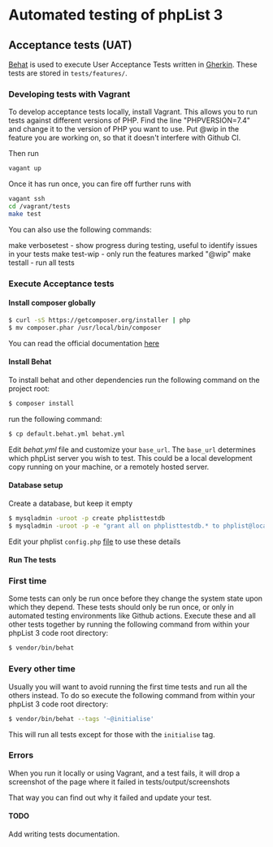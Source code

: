 # Automated testing of phpList 3

## Acceptance tests (UAT)

[Behat](http://behat.org/en/latest/) is used to execute User Acceptance Tests written in [Gherkin](https://github.com/cucumber/cucumber/wiki/Gherkin). These tests are stored in `tests/features/`.



### Developing tests with Vagrant

To develop acceptance tests locally, install Vagrant. This allows you to run tests against 
different versions of PHP.
Find the line "PHPVERSION=7.4" and change it to the version of PHP you want to use.
Put @wip in the feature you are working on, so that it doesn't interfere with Github CI.

Then run
```sh
vagant up
```

Once it has run once, you can fire off further runs with

```sh
vagant ssh
cd /vagrant/tests
make test
```

You can also use the following commands:

make verbosetest - show progress during testing, useful to identify issues in your tests
make test-wip - only run the features marked "@wip"
make testall - run all tests



### Execute Acceptance tests

#### Install composer globally

```sh
$ curl -sS https://getcomposer.org/installer | php
$ mv composer.phar /usr/local/bin/composer
```

You can read the official documentation [here](https://getcomposer.org/doc/00-intro.md#installation-linux-unix-osx)

#### Install Behat

To install behat and other dependencies run the following command on the project root: 

```sh
$ composer install
```

run the following command:

```sh
$ cp default.behat.yml behat.yml
```

Edit _behat.yml_ file and customize your `base_url`. The `base_url` determines which phpList server you wish to test. This could be a local development copy running on your machine, or a remotely hosted server. 

#### Database setup

Create a database, but keep it empty

```sh
$ mysqladmin -uroot -p create phplisttestdb
$ mysqladmin -uroot -p -e "grant all on phplisttestdb.* to phplist@localhost identified by 'testpassword'"
```

Edit your phplist `config.php` [file](https://www.phplist.org/manual/ch028_installation.xhtml#edit-the-phplist-config-php-file) to use these details

#### Run The tests

### First time

Some tests can only be run once before they change the system state upon which they depend. These tests should only be run once, or only in automated testing environments like Github actions. Execute these and all other tests together by running the following command from within your phpList 3 code root directory:

```sh
$ vendor/bin/behat
```

### Every other time

Usually you will want to avoid running the first time tests and run all the others instead. To do so execute the following command from within your phpList 3 code root directory:

```sh
$ vendor/bin/behat --tags '~@initialise'
```

This will run all tests except for those with the `initialise` tag.

### Errors

When you run it locally or using Vagrant, and a test fails, it will drop a screenshot of the page where it failed in
tests/output/screenshots

That way you can find out why it failed and update your test.



#### TODO

Add writing tests documentation.

